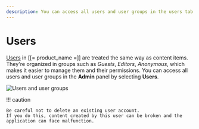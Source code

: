 ```yaml
---
description: You can access all users and user groups in the users tab.
---
```


# Users

[Users](users.md) in [[= product_name =]] are treated the same way as content items.
They're organized in groups such as *Guests*, *Editors*, *Anonymous*, which makes it easier to manage them and their permissions.
You can access all users and user groups in the **Admin** panel by selecting **Users**.

![Users and user groups](admin_panel_users.png "Users and user groups")

!!! caution

    Be careful not to delete an existing user account.
    If you do this, content created by this user can be broken and the application can face malfunction.
